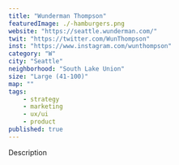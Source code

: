 ```yaml
---
title: "Wunderman Thompson"
featuredImage: ./-hamburgers.png
website: "https://seattle.wunderman.com/"
twit: "https://twitter.com/WunThompson"
inst: "https://www.instagram.com/wunthompson"
category: "W"
city: "Seattle"
neighborhood: "South Lake Union"
size: "Large (41-100)"
map: ""
tags:
    - strategy
    - marketing
    - ux/ui
    - product
published: true
---
```


Description
